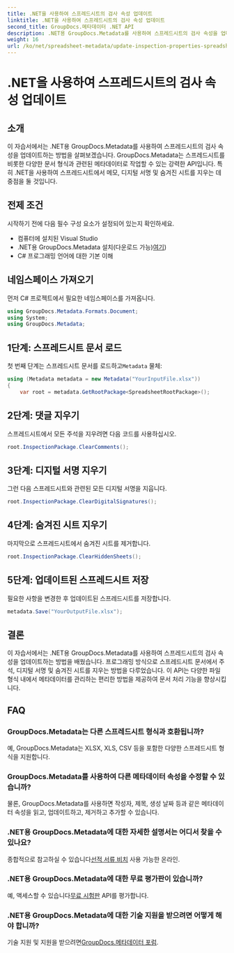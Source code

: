 ```yaml
---
title: .NET을 사용하여 스프레드시트의 검사 속성 업데이트
linktitle: .NET을 사용하여 스프레드시트의 검사 속성 업데이트
second_title: GroupDocs.메타데이터 .NET API
description: .NET용 GroupDocs.Metadata를 사용하여 스프레드시트의 검사 속성을 업데이트하는 방법을 알아보세요. 댓글, 서명, 숨겨진 시트를 쉽게 관리하세요.
weight: 16
url: /ko/net/spreadsheet-metadata/update-inspection-properties-spreadsheets/
---
```


# .NET을 사용하여 스프레드시트의 검사 속성 업데이트

## 소개
이 자습서에서는 .NET용 GroupDocs.Metadata를 사용하여 스프레드시트의 검사 속성을 업데이트하는 방법을 살펴보겠습니다. GroupDocs.Metadata는 스프레드시트를 비롯한 다양한 문서 형식과 관련된 메타데이터로 작업할 수 있는 강력한 API입니다. 특히 .NET을 사용하여 스프레드시트에서 메모, 디지털 서명 및 숨겨진 시트를 지우는 데 중점을 둘 것입니다.
## 전제 조건
시작하기 전에 다음 필수 구성 요소가 설정되어 있는지 확인하세요.
- 컴퓨터에 설치된 Visual Studio
-  .NET용 GroupDocs.Metadata 설치(다운로드 가능)[여기](https://releases.groupdocs.com/metadata/net/))
- C# 프로그래밍 언어에 대한 기본 이해

## 네임스페이스 가져오기
먼저 C# 프로젝트에서 필요한 네임스페이스를 가져옵니다.
```csharp
using GroupDocs.Metadata.Formats.Document;
using System;
using GroupDocs.Metadata;
```
## 1단계: 스프레드시트 문서 로드
 첫 번째 단계는 스프레드시트 문서를 로드하고`Metadata` 물체:
```csharp
using (Metadata metadata = new Metadata("YourInputFile.xlsx"))
{
    var root = metadata.GetRootPackage<SpreadsheetRootPackage>();
```
## 2단계: 댓글 지우기
스프레드시트에서 모든 주석을 지우려면 다음 코드를 사용하십시오.
```csharp
root.InspectionPackage.ClearComments();
```
## 3단계: 디지털 서명 지우기
그런 다음 스프레드시트와 관련된 모든 디지털 서명을 지웁니다.
```csharp
root.InspectionPackage.ClearDigitalSignatures();
```
## 4단계: 숨겨진 시트 지우기
마지막으로 스프레드시트에서 숨겨진 시트를 제거합니다.
```csharp
root.InspectionPackage.ClearHiddenSheets();
```
## 5단계: 업데이트된 스프레드시트 저장
필요한 사항을 변경한 후 업데이트된 스프레드시트를 저장합니다.
```csharp
metadata.Save("YourOutputFile.xlsx");
```

## 결론
이 자습서에서는 .NET용 GroupDocs.Metadata를 사용하여 스프레드시트의 검사 속성을 업데이트하는 방법을 배웠습니다. 프로그래밍 방식으로 스프레드시트 문서에서 주석, 디지털 서명 및 숨겨진 시트를 지우는 방법을 다루었습니다. 이 API는 다양한 파일 형식 내에서 메타데이터를 관리하는 편리한 방법을 제공하여 문서 처리 기능을 향상시킵니다.

## FAQ
### GroupDocs.Metadata는 다른 스프레드시트 형식과 호환됩니까?
예, GroupDocs.Metadata는 XLSX, XLS, CSV 등을 포함한 다양한 스프레드시트 형식을 지원합니다.
### GroupDocs.Metadata를 사용하여 다른 메타데이터 속성을 수정할 수 있습니까?
물론, GroupDocs.Metadata를 사용하면 작성자, 제목, 생성 날짜 등과 같은 메타데이터 속성을 읽고, 업데이트하고, 제거하고 추가할 수 있습니다.
### .NET용 GroupDocs.Metadata에 대한 자세한 설명서는 어디서 찾을 수 있나요?
 종합적으로 참고하실 수 있습니다[선적 서류 비치](https://tutorials.groupdocs.com/metadata/net/) 사용 가능한 온라인.
### .NET용 GroupDocs.Metadata에 대한 무료 평가판이 있습니까?
 예, 액세스할 수 있습니다[무료 시험판](https://releases.groupdocs.com/) API를 평가합니다.
### .NET용 GroupDocs.Metadata에 대한 기술 지원을 받으려면 어떻게 해야 합니까?
 기술 지원 및 지원을 받으려면[GroupDocs.메타데이터 포럼](https://forum.groupdocs.com/c/metadata/14).